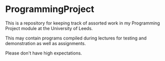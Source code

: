 # ProgrammingProject
This is a repository for keeping track of assorted work in my Programming Project module at the University of Leeds.

This may contain programs compiled during lectures for testing and demonstration as well as assignments.

Please don't have high expectations.
